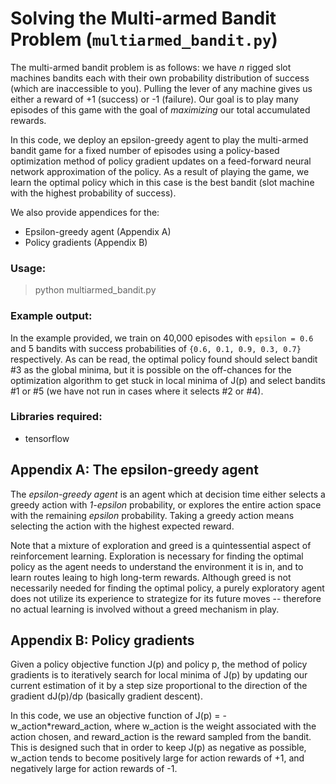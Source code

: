 # Solving the Multi-armed Bandit Problem (`multiarmed_bandit.py`)

The multi-armed bandit problem is as follows: we have _n_ rigged slot machines bandits each with their own probability distribution of success (which are inaccessible to you). Pulling the lever of any machine gives us either a reward of +1 (success) or -1 (failure). Our goal is to play many episodes of this game with the goal of *maximizing* our total accumulated rewards. 

In this code, we deploy an epsilon-greedy agent to play the multi-armed bandit game for a fixed number of episodes using a policy-based optimization method of policy gradient updates on a feed-forward neural network approximation of the policy. As a result of playing the game, we learn the optimal policy which in this case is the best bandit (slot machine with the highest probability of success).

We also provide appendices for the: 
* Epsilon-greedy agent (Appendix A)
* Policy gradients (Appendix B)

### Usage:

> python multiarmed_bandit.py

### Example output:

In the example provided, we train on 40,000 episodes with `epsilon = 0.6` and 5 bandits with success probabilities of `{0.6, 0.1, 0.9, 0.3, 0.7}` respectively. As can be read, the optimal policy found should select bandit #3 as the global minima, but it is possible on the off-chances for the optimization algorithm to get stuck in local minima of J(p) and select bandits #1 or #5 (we have not run in cases where it selects #2 or #4).  

### Libraries required:

* tensorflow

## Appendix A: The epsilon-greedy agent

The *epsilon-greedy agent* is an agent which at decision time either selects a greedy action with _1-epsilon_ probability, or explores the entire action space with the remaining _epsilon_ probability. Taking a greedy action means selecting the action with the highest expected reward.

Note that a mixture of exploration and greed is a quintessential aspect of reinforcement learning. Exploration is necessary for finding the optimal policy as the agent needs to understand the environment it is in, and to learn routes leaing to high long-term rewards. Although greed is not necessarily needed for finding the optimal policy, a purely exploratory agent does not utilize its experience to strategize for its future moves -- therefore no actual learning is involved without a greed mechanism in play. 


## Appendix B: Policy gradients

Given a policy objective function J(p) and policy p, the method of policy gradients is to iteratively search for local minima of J(p) by updating our current estimation of it by a step size proportional to the direction of the gradient dJ(p)/dp (basically gradient descent).

In this code, we use an objective function of J(p) = -w_action*reward_action, where w_action is the weight associated with the action chosen, and reward_action is the reward sampled from the bandit. This is designed such that in order to keep J(p) as negative as possible, w_action tends to become positively large for action rewards of +1, and negatively large for action rewards of -1. 